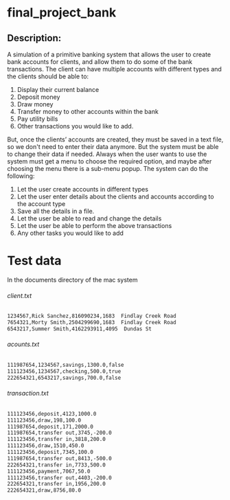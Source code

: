 # final_project_bank

## Description:

A simulation of a primitive banking system that allows the user to create bank accounts for clients, and allow them to do some of the bank transactions.
The client can have multiple accounts with different types and the clients should be able to:
  1. Display their current balance
  2. Deposit money
  3. Draw money
  4. Transfer money to other accounts within the bank
  5. Pay utility bills
  6. Other transactions you would like to add.

But, once the clients’ accounts are created, they must be saved in a text file, so we don't need to enter their data anymore. But the system must be able to change their data if needed.
Always when the user wants to use the system must get a menu to choose the required option, and maybe after choosing the menu there is a sub-menu popup.
The system can do the following:
  1. Let the user create accounts in different types
  2. Let the user enter details about the clients and accounts according to the account type
  3. Save all the details in a file.
  4. Let the user be able to read and change the details
  5. Let the user be able to perform the above transactions
  6. Any other tasks you would like to add

# Test data
In the documents directory of the mac system

###### client.txt
```bash
1234567,Rick Sanchez,816090234,1683  Findlay Creek Road
7654321,Morty Smith,2504299690,1683  Findlay Creek Road
6543217,Summer Smith,4162293911,4095  Dundas St
```
###### acounts.txt
```bash
111987654,1234567,savings,1300.0,false
111123456,1234567,checking,500.0,true
222654321,6543217,savings,700.0,false
```
###### transaction.txt
```bash
111123456,deposit,4123,1000.0
111123456,draw,198,100.0
111987654,deposit,171,2000.0
111987654,transfer out,3745,-200.0
111123456,transfer in,3818,200.0
111123456,draw,1510,450.0
111123456,deposit,7345,100.0
111987654,transfer out,8413,-500.0
222654321,transfer in,7733,500.0
111123456,payment,7067,50.0
111123456,transfer out,4403,-200.0
222654321,transfer in,1956,200.0
222654321,draw,8756,80.0
```

